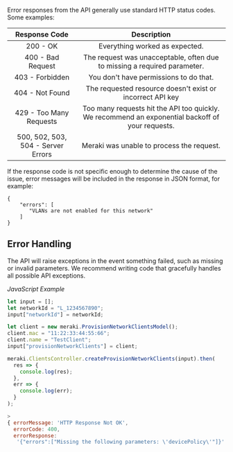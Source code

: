 Error responses from the API generally use standard HTTP status codes. Some examples:

**Response Code**|**Description**
 :-------------: |:-------------:
200 - OK| 	Everything worked as expected.
400 - Bad Request| 	The request was unacceptable, often due to missing a required parameter.
403 - Forbidden| You don't have permissions to do that.
404 - Not Found|	The requested resource doesn't exist or incorrect API key
429 - Too Many Requests|	Too many requests hit the API too quickly. We recommend an exponential backoff of your requests.
500, 502, 503, 504 - Server Errors|	Meraki was unable to process the request.


If the response code is not specific enough to determine the cause of the issue, error messages will be included in the response in JSON format, for example:

```
{
    "errors": [
       "VLANs are not enabled for this network"
    ]
}
```

## Error Handling

The API will raise exceptions in the event something failed, such as missing or invalid parameters. 
We recommend writing code that gracefully handles all possible API exceptions.

*JavaScript Example*

```js
let input = [];
let networkId = "L_1234567890";
input["networkId"] = networkId;

let client = new meraki.ProvisionNetworkClientsModel();
client.mac = "11:22:33:44:55:66";
client.name = "TestClient";
input["provisionNetworkClients"] = client;

meraki.ClientsController.createProvisionNetworkClients(input).then(
  res => {
    console.log(res);
  },
  err => {
    console.log(err);
  }
);
```

```js
>
{ errorMessage: 'HTTP Response Not OK',
  errorCode: 400,
  errorResponse:
   '{"errors":["Missing the following parameters: \'devicePolicy\'"]}' }

```